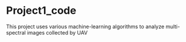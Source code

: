 # Project1_code
This project uses various machine-learning algorithms to analyze multi-spectral images collected by UAV 
